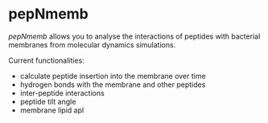 # pepNmemb

*pepNmemb* allows you to analyse the interactions of peptides with bacterial membranes from molecular dynamics simulations.

Current functionalities:
- calculate peptide insertion into the membrane over time
- hydrogen bonds with the membrane and other peptides
- inter-peptide interactions
- peptide tilt angle
- membrane lipid apl

